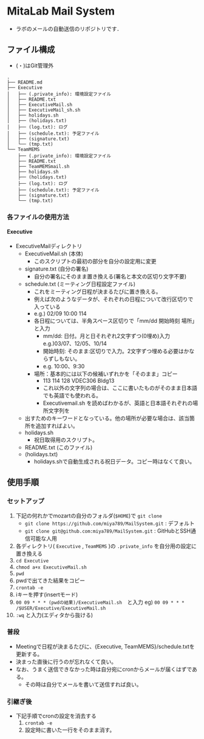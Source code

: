 # MitaLab Mail System
- ラボのメールの自動送信のリポジトリです．

## ファイル構成
- (・)はGit管理外
```
.
├── README.md
├── Executive
│   ├── (.private_info): 環境設定ファイル
│   ├── README.txt
│   ├── ExecutiveMail.sh
│   ├── ExecutiveMail_sh.sh
│   ├── holidays.sh
│   ├── (holidays.txt)
│   ├── (log.txt): ログ
│   ├── (schedule.txt): 予定ファイル
│   ├── (signature.txt)
│   └── (tmp.txt)
└── TeamMEMS
    ├── (.private_info): 環境設定ファイル
    ├── README.txt
    ├── TeamMEMSmail.sh
    ├── holidays.sh
    ├── (holidays.txt)
    ├── (log.txt): ログ
    ├── (schedule.txt): 予定ファイル
    ├── (signature.txt)
    └── (tmp.txt)
```

### 各ファイルの使用方法
#### Executive
- ExecutiveMailディレクトリ
  - ExecutiveMail.sh	(本体)
    - このスクリプトの最初の部分を自分の設定用に変更
  - signature.txt		(自分の署名)
    - 自分の署名にそのまま置き換える(署名と本文の区切り文字不要)
  - schedule.txt		(ミーティング日程設定ファイル)
    - これをミーティング日程が決まるたびに置き換える。
    - 例えば次のようなデータが、それぞれの日程について改行区切りで入っている
    - e.g.) 02/09 10:00 114
    - 各日程については、半角スペース区切りで「mm/dd 開始時刻 場所」と入力
      - mm/dd: 日付。月と日それぞれ2文字ずつ(0埋め)入力 e.g.)03/07、12/05、10/14
      - 開始時刻: そのまま:区切りで入力。2文字ずつ埋める必要はかならずしもない。
      - e.g. 10:00、9:30
    - 場所：基本的には以下の候補いずれかを「そのまま」コピー
      - 113 114 128 VDEC306 Bldg13
      - これ以外の文字列の場合は、ここに書いたものがそのまま日本語でも英語でも使われる。
      - Executivemail.sh を読めばわかるが、英語と日本語それぞれの場所文字列を
  - 出すためのキーワードとなっている。他の場所が必要な場合は、該当箇所を追加すればよい。
  - holidays.sh
    - 祝日取得用のスクリプト。
  - README.txt		(このファイル)
  - (holidays.txt)
    - holidays.shで自動生成される祝日データ。コピー時はなくて良い。

## 使用手順
### セットアップ
1. 下記の何れかでmozartの自分のフォルダ(`$HOME`)で `git clone`
     - `git clone https://github.com/miya789/MailSystem.git` : デフォルト
     - `git clone git@github.com:miya789/MailSystem.git` : GitHubとSSH通信可能な人用
2. 各ディレクトリ( `Executive` , `TeamMEMS` )の `.private_info` を自分用の設定に置き換える
3. `cd Executive`
4. `chmod a+x ExecutiveMail.sh`
5. `pwd`
6. pwdで出てきた結果をコピー
7. `crontab -e`
8.  iキーを押す(insertモード)
9.  `00 09 * * * (pwdの結果)/ExecutiveMail.sh`　と入力
     eg) `00 09 * * * /$USER/Executive/ExecutiveMail.sh`
10. `:wq` と入力(エディタから抜ける)

### 普段
- Meetingで日程が決まるたびに、{Executive, TeamMEMS}/schedule.txtを更新する。
- 決まった直後に行うのが忘れなくて良い。
- なお、うまく送信できなかった時は自分宛にcronからメールが届くはずである。
  - その時は自分でメールを書いて送信すれば良い。

### 引継ぎ後
- 下記手順でcronの設定を消去する
  1. `crontab -e`
  2. 設定時に書いた一行をそのまま消す。
